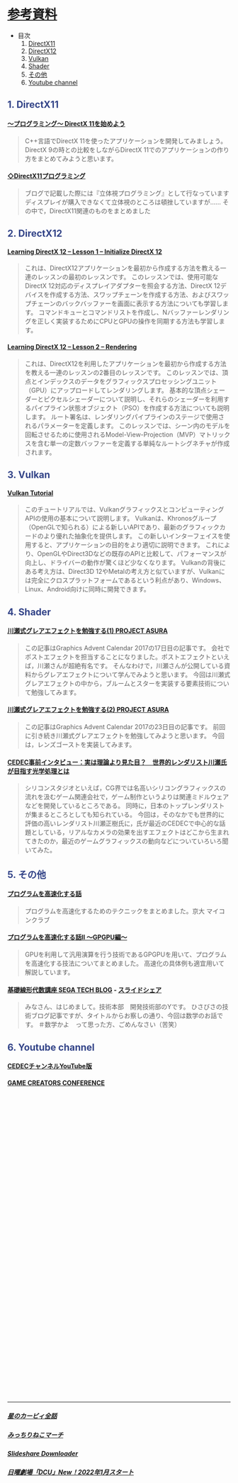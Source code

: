 # [参考資料](https://taiko.bui.pm/)

* 目次
    1. [DirectX11](#1_)
    2. [DirectX12](#2_)
    3. [Vulkan](#3_)
    4. [Shader](#4_)
    5. [その他](#5_)
    6. [Youtube channel](#6_)

## <span style="color:#334488;">1. DirectX11</span><a name="1_"></a>

#### [～プログラミング～ DirectX 11を始めよう](https://araramistudio.jimdo.com/2017/06/06/%E3%83%97%E3%83%AD%E3%82%B0%E3%83%A9%E3%83%9F%E3%83%B3%E3%82%B0-directx-11%E3%82%92%E5%A7%8B%E3%82%81%E3%82%88%E3%81%86/)
>C++言語でDirectX 11を使ったアプリケーションを開発してみましょう。
DirectX 9の時との比較をしながらDirectX 11でのアプリケーションの作り方をまとめてみようと思います。

#### [◇DirectX11プログラミング](https://yun.cup.com/directx11.html)
>ブログで記載した際には『立体視プログラミング』として行なっています
ディスプレイが購入できなくて立体視のところは頓挫していますが……
その中で，DirectX11関連のものをまとめました

## <span style="color:#334488;">2. DirectX12</span><a name="2_"></a>

#### [Learning DirectX 12 – Lesson 1 – Initialize DirectX 12](https://www.3dgep.com/learning-directx-12-1/)
>これは、DirectX12アプリケーションを最初から作成する方法を教える一連のレッスンの最初のレッスンです。
このレッスンでは、使用可能なDirectX 12対応のディスプレイアダプターを照会する方法、DirectX 12デバイスを作成する方法、スワップチェーンを作成する方法、およびスワップチェーンのバックバッファーを画面に表示する方法についても学習します。
コマンドキューとコマンドリストを作成し、Nバッファーレンダリングを正しく実装するためにCPUとGPUの操作を同期する方法も学習します。

#### [Learning DirectX 12 – Lesson 2 – Rendering](https://www.3dgep.com/learning-directx-12-1/)
>これは、DirectX12を利用したアプリケーションを最初から作成する方法を教える一連のレッスンの2番目のレッスンです。
このレッスンでは、頂点とインデックスのデータをグラフィックスプロセッシングユニット（GPU）にアップロードしてレンダリングします。
基本的な頂点シェーダーとピクセルシェーダーについて説明し、それらのシェーダーを利用するパイプライン状態オブジェクト（PSO）を作成する方法についても説明します。
ルート署名は、レンダリングパイプラインのステージで使用されるパラメーターを定義します。
このレッスンでは、シーン内のモデルを回転させるために使用されるModel-View-Projection（MVP）マトリックスを含む単一の定数バッファーを定義する単純なルートシグネチャが作成されます。

## <span style="color:#334488;">3. Vulkan</span><a name="3_"></a>

#### [Vulkan Tutorial](https://vulkan-tutorial.com/Introduction)
>このチュートリアルでは、VulkanグラフィックスとコンピューティングAPIの使用の基本について説明します。
Vulkanは、Khronosグループ（OpenGLで知られる）による新しいAPIであり、最新のグラフィックカードのより優れた抽象化を提供します。
この新しいインターフェイスを使用すると、アプリケーションの目的をより適切に説明できます。
これにより、OpenGLやDirect3Dなどの既存のAPIと比較して、パフォーマンスが向上し、ドライバーの動作が驚くほど少なくなります。 
Vulkanの背後にある考え方は、Direct3D 12やMetalの考え方と似ていますが、Vulkanには完全にクロスプラットフォームであるという利点があり、Windows、Linux、Android向けに同時に開発できます。

## <span style="color:#334488;">4. Shader</span><a name="4_"></a>

#### [川瀬式グレアエフェクトを勉強する(1) PROJECT ASURA](http://project-asura.com/program/d3d11/d3d11_010.html)
>この記事はGraphics Advent Calendar 2017の17日目の記事です。
会社でポストエフェクトを担当することになりました。ポストエフェクトといえば，川瀬さんが超絶有名です。
そんなわけで，川瀬さんが公開している資料からグレアエフェクトについて学んでみようと思います。
今回は川瀬式グレアエフェクトの中から，ブルームとスターを実装する要素技術について勉強してみます。

#### [川瀬式グレアエフェクトを勉強する(2) PROJECT ASURA](http://project-asura.com/program/d3d11/d3d11_011.html)
>この記事はGraphics Advent Calendar 2017の23日目の記事です。
前回に引き続き川瀬式グレアエフェクトを勉強してみようと思います。
今回は，レンズゴーストを実装してみます。 

#### [CEDEC事前インタビュー：実は理論より見た目？　世界的レンダリスト川瀬氏が目指す光学処理とは](https://www.4gamer.net/games/105/G010549/20100830009/)
>シリコンスタジオといえば，CG界では名高いシリコングラフィックスの流れを汲むゲーム関連会社で，ゲーム制作というよりは関連ミドルウェアなどを開発しているところである。
同時に，日本のトップレンダリストが集まるところとしても知られている。
今回は，そのなかでも世界的に評価の高いレンダリスト川瀬正樹氏に，氏が最近のCEDECで中心的な話題としている，リアルなカメラの効果を出すエフェクトはどこから生まれてきたのか，最近のゲームグラフィックスの動向などについていろいろ聞いてみた。

## <span style="color:#334488;">5. その他</span><a name="5_"></a>

#### [プログラムを高速化する話](https://www.slideshare.net/KMC_JP/ss-45855264)
>プログラムを高速化するためのテクニックをまとめました。京大 マイコンクラブ

#### [プログラムを高速化する話Ⅱ 〜GPGPU編〜 ](https://www.slideshare.net/KMC_JP/gpgpu-91122680)
>GPUを利用して汎用演算を行う技術であるGPGPUを用いて、プログラムを高速化する技法についてまとめました。
高速化の具体例も適宜用いて解説しています。 

#### [基礎線形代数講座 SEGA TECH BLOG](https://techblog.sega.jp/entry/2021/06/15/100000) - [スライドシェア](https://www.slideshare.net/SEGADevTech/ss-249343092) 
>みなさん、はじめまして。技術本部　開発技術部のYです。
ひさびさの技術ブログ記事ですが、タイトルからお察しの通り、今回は数学のお話です。
＃数学かよ　って思った方、ごめんなさい（苦笑）

## <span style="color:#334488;">6. Youtube channel</span><a name="6_"></a>

#### [CEDECチャンネルYouTube版](https://www.youtube.com/channel/UCmHaPXvwn9_4pMNAV6ewgoA)

#### [GAME CREATORS CONFERENCE](https://www.youtube.com/channel/UC09h5BXuH8d-biTMzDcj0Rg/featured)

<br>
<br>
<br>
<br>
<br>
<br>
<br>
<br>
<br>
<br>
<br>
<br>
<br>
<br>
<br>
<br>
<br>
<br>
<br>
<br>
<br>
<br>
<br>
<br>
<br>
<br>
<br>
<br>
<br>
<br>
<br>
<br>
<br>
<br>
<br>
<br>
<br>
<br>
<br>
<br>

---

##### [星のカービィ全話](https://www.youtube.com/playlist?list=PL3dEBp1M8Ury5o1tOjab06vymI4ZJnRop)
##### [みっちりねこマーチ](https://www.youtube.com/watch?v=lAIGb1lfpBw)
##### [Slideshare Downloader](https://slidesharedownloader.ngelmat.net/)
##### [ 日曜劇場「DCU」New！2022年1月スタート](http://abehiroshi.la.coocan.jp/)